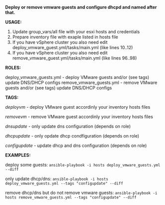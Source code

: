 **Deploy or remove vmware guests and configure dhcpd and named after that.**

**USAGE:**
1) Update group_vars/all file with your esxi hosts and credentials
2) Prepare inventory file with exaple listed in hosts file
3) If you have vSphere cluster you also need edit deploy_vmware_guest.yml/tasks/main.yml (like lines 10..12)
4) If you have vSphere cluster you also need edit remove_vmware_guest.yml/tasks/main.yml (like lines 96..98)
 
**ROLES:**

deploy_vmware_guests.yml - deploy VMware guests and/or (see tags) update DNS/DHCP configs
remove_vmware_guests.yml - remove VMware guests and/or (see tags) update DNS/DHCP configs

**TAGS:**

_deployvm_ - deploy VMware guest accordinly your inventory hosts files

_removevm_ - remove VMware guest accordinly your inventory hosts files

_dnsupdate_ - only update dns configuration (depends on role)

_dhcpupdate_ - only opdate dhcp condfiguration (depends on role)

_configupdate_ - update dhcp and dns configuration (depends on role)


**EXAMPLES:**

deploy some guests: `ansible-playbook -i hosts deploy_vmware_guests.yml  --diff`

only update dhcp/dns: `ansible-playbook -i hosts deploy_vmware_guests.yml --tags "configupdate" --diff`

remove dhcp/dns but do not remove vmware guests: `ansible-playbook -i hosts remove_vmware_guests.yml --tags "configupdate" --diff`
